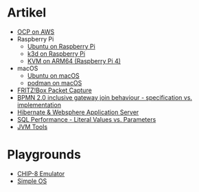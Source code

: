 # Artikel
* [OCP on AWS](ocp-aws.md)
* Raspberry Pi
  * [Ubuntu on Raspberry Pi](ubuntu-raspi.md)
  * [k3d on Raspberry Pi](k3d-raspi.md)
  * [KVM on ARM64 (Raspberry Pi 4)](kvm-raspi.md)
* macOS
  * [Ubuntu on macOS](ubuntu-macos.md)
  * [podman on macOS](podman-macos.md)
* [FRITZ!Box Packet Capture](fritz-tshark.md)
* [BPMN 2.0 inclusive gateway join behaviour - specification vs. implementation](bpmn-inclusive.md)
* [Hibernate & Websphere Application Server](hhh-was.md)
* [SQL Performance - Literal Values vs. Parameters](sql-literals.md)
* [JVM Tools](ibm-jvm.md)

# Playgrounds
* [CHIP-8 Emulator](https://github.com/apinske/chip8)
* [Simple OS](https://github.com/apinske/simpleos)
